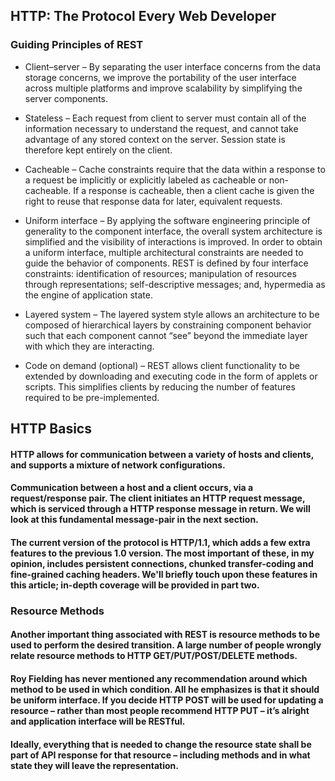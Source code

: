 ## HTTP: The Protocol Every Web Developer

### Guiding Principles of REST
- Client–server – By separating the user interface concerns from the data storage concerns, we improve the portability of the user interface across multiple platforms and improve scalability by simplifying the server components.

- Stateless – Each request from client to server must contain all of the information necessary to understand the request, and cannot take advantage of any stored context on the server. Session state is therefore kept entirely on the client.

- Cacheable – Cache constraints require that the data within a response to a request be implicitly or explicitly labeled as cacheable or non-cacheable. If a response is cacheable, then a client cache is given the right to reuse that response data for later, equivalent requests.

- Uniform interface – By applying the software engineering principle of generality to the component interface, the overall system architecture is simplified and the visibility of interactions is improved. In order to obtain a uniform interface, multiple architectural constraints are needed to guide the behavior of components. REST is defined by four interface constraints: identification of resources; manipulation of resources through representations; self-descriptive messages; and, hypermedia as the engine of application state.

- Layered system – The layered system style allows an architecture to be composed of hierarchical layers by constraining component behavior such that each component cannot “see” beyond the immediate layer with which they are interacting.

- Code on demand (optional) – REST allows client functionality to be extended by downloading and executing code in the form of applets or scripts. This simplifies clients by reducing the number of features required to be pre-implemented.

## HTTP Basics
#### HTTP allows for communication between a variety of hosts and clients, and supports a mixture of network configurations.

#### Communication between a host and a client occurs, via a request/response pair. The client initiates an HTTP request message, which is serviced through a HTTP response message in return. We will look at this fundamental message-pair in the next section.

#### The current version of the protocol is HTTP/1.1, which adds a few extra features to the previous 1.0 version. The most important of these, in my opinion, includes persistent connections, chunked transfer-coding and fine-grained caching headers. We'll briefly touch upon these features in this article; in-depth coverage will be provided in part two.

### Resource Methods
#### Another important thing associated with REST is resource methods to be used to perform the desired transition. A large number of people wrongly relate resource methods to HTTP GET/PUT/POST/DELETE methods.

#### Roy Fielding has never mentioned any recommendation around which method to be used in which condition. All he emphasizes is that it should be uniform interface. If you decide HTTP POST will be used for updating a resource – rather than most people recommend HTTP PUT – it’s alright and application interface will be RESTful.

#### Ideally, everything that is needed to change the resource state shall be part of API response for that resource – including methods and in what state they will leave the representation.
